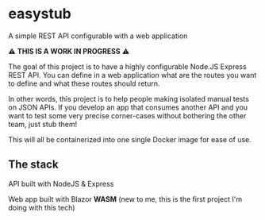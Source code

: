 # easystub
A simple REST API configurable with a web application

:warning: __THIS IS A WORK IN PROGRESS__ :warning:

The goal of this project is to have a highly configurable Node.JS Express REST API. You can define in a web application what are the routes you want to define and what these routes should return.

In other words, this project is to help people making isolated manual tests on JSON APIs. If you develop an app that consumes another API and you want to test some very precise corner-cases without bothering the other team, just stub them!

This will all be containerized into one single Docker image for ease of use.

## The stack
API built with NodeJS & Express

Web app built with Blazor __WASM__ (new to me, this is the first project I'm doing with this tech)
